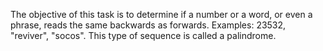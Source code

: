 The objective of this task is to determine if a number or a word, or even a phrase,
reads the same backwards as forwards.
Examples: 23532, "reviver", "socos".
This type of sequence is called a palindrome.